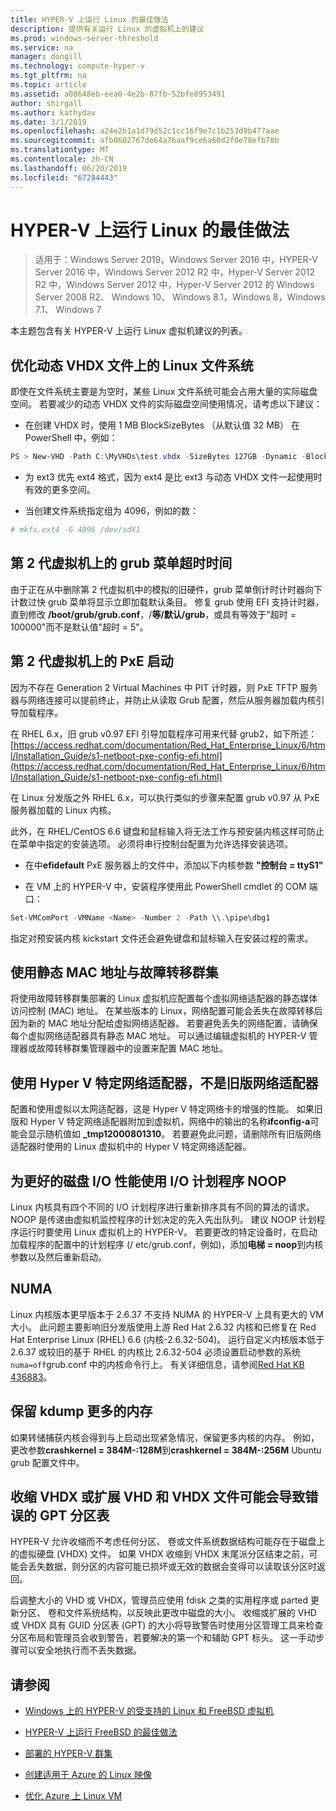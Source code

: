 ```yaml
---
title: HYPER-V 上运行 Linux 的最佳做法
description: 提供有关运行 Linux 的虚拟机上的建议
ms.prod: windows-server-threshold
ms.service: na
manager: dongill
ms.technology: compute-hyper-v
ms.tgt_pltfrm: na
ms.topic: article
ms.assetid: a08648eb-eea0-4e2b-87fb-52bfe8953491
author: shirgall
ms.author: kathydav
ms.date: 3/1/2019
ms.openlocfilehash: a24e2b1a1d79d52c1cc16f9e7c1b253d9b477aae
ms.sourcegitcommit: afb0602767de64a76aaf9ce6a60d2f0e78efb78b
ms.translationtype: MT
ms.contentlocale: zh-CN
ms.lasthandoff: 06/20/2019
ms.locfileid: "67284443"
---
```

# <a name="best-practices-for-running-linux-on-hyper-v"></a>HYPER-V 上运行 Linux 的最佳做法

>适用于：Windows Server 2019，Windows Server 2016 中，HYPER-V Server 2016 中，Windows Server 2012 R2 中，Hyper-V Server 2012 R2 中，Windows Server 2012 中，Hyper-V Server 2012 的 Windows Server 2008 R2、 Windows 10、 Windows 8.1，Windows 8，Windows 7.1、 Windows 7

本主题包含有关 HYPER-V 上运行 Linux 虚拟机建议的列表。

## <a name="tuning-linux-file-systems-on-dynamic-vhdx-files"></a>优化动态 VHDX 文件上的 Linux 文件系统

即使在文件系统主要是为空时，某些 Linux 文件系统可能会占用大量的实际磁盘空间。 若要减少的动态 VHDX 文件的实际磁盘空间使用情况，请考虑以下建议：

* 在创建 VHDX 时，使用 1 MB BlockSizeBytes （从默认值 32 MB） 在 PowerShell 中，例如：

```Powershell
PS > New-VHD -Path C:\MyVHDs\test.vhdx -SizeBytes 127GB -Dynamic -BlockSizeBytes 1MB
```

* 为 ext3 优先 ext4 格式，因为 ext4 是比 ext3 与动态 VHDX 文件一起使用时有效的更多空间。

* 当创建文件系统指定组为 4096，例如的数：

```bash
# mkfs.ext4 -G 4096 /dev/sdX1

```

## <a name="grub-menu-timeout-on-generation-2-virtual-machines"></a>第 2 代虚拟机上的 grub 菜单超时时间

由于正在从中删除第 2 代虚拟机中的模拟的旧硬件，grub 菜单倒计时计时器向下计数过快 grub 菜单将显示立即加载默认条目。 修复 grub 使用 EFI 支持计时器，直到修改 **/boot/grub/grub.conf**，/**等/默认/grub**，或具有等效于"超时 = 100000"而不是默认值"超时 = 5"。

## <a name="pxe-boot-on-generation-2-virtual-machines"></a>第 2 代虚拟机上的 PxE 启动

因为不存在 Generation 2 Virtual Machines 中 PIT 计时器，则 PxE TFTP 服务器与网络连接可以提前终止，并防止从读取 Grub 配置，然后从服务器加载内核引导加载程序。

在 RHEL 6.x，旧 grub v0.97 EFI 引导加载程序可用来代替 grub2，如下所述： [https://access.redhat.com/documentation/Red_Hat_Enterprise_Linux/6/html/Installation_Guide/s1-netboot-pxe-config-efi.html](https://access.redhat.com/documentation/Red_Hat_Enterprise_Linux/6/html/Installation_Guide/s1-netboot-pxe-config-efi.html)

在 Linux 分发版之外 RHEL 6.x，可以执行类似的步骤来配置 grub v0.97 从 PxE 服务器加载的 Linux 内核。

此外，在 RHEL/CentOS 6.6 键盘和鼠标输入将无法工作与预安装内核这样可防止在菜单中指定的安装选项。 必须将串行控制台配置为允许选择安装选项。

* 在中**efidefault** PxE 服务器上的文件中，添加以下内核参数 **"控制台 = ttyS1"**

* 在 VM 上的 HYPER-V 中，安装程序使用此 PowerShell cmdlet 的 COM 端口：

```Powershell
Set-VMComPort -VMName <Name> -Number 2 -Path \\.\pipe\dbg1

```

指定对预安装内核 kickstart 文件还会避免键盘和鼠标输入在安装过程的需求。

## <a name="use-static-mac-addresses-with-failover-clustering"></a>使用静态 MAC 地址与故障转移群集

将使用故障转移群集部署的 Linux 虚拟机应配置每个虚拟网络适配器的静态媒体访问控制 (MAC) 地址。 在某些版本的 Linux，网络配置可能会丢失在故障转移后因为新的 MAC 地址分配给虚拟网络适配器。 若要避免丢失的网络配置，请确保每个虚拟网络适配器具有静态 MAC 地址。 可以通过编辑虚拟机的 HYPER-V 管理器或故障转移群集管理器中的设置来配置 MAC 地址。

## <a name="use-hyper-v-specific-network-adapters-not-the-legacy-network-adapter"></a>使用 Hyper V 特定网络适配器，不是旧版网络适配器

配置和使用虚拟以太网适配器，这是 Hyper V 特定网络卡的增强的性能。 如果旧版和 Hyper V 特定网络适配器附加到虚拟机，网络中的输出的名称**ifconfig-a**可能会显示随机值如 **_tmp12000801310**。 若要避免此问题，请删除所有旧版网络适配器时使用的 Linux 虚拟机中的 Hyper V 特定网络适配器。

## <a name="use-io-scheduler-noop-for-better-disk-io-performance"></a>为更好的磁盘 I/O 性能使用 I/O 计划程序 NOOP

Linux 内核具有四个不同的 I/O 计划程序进行重新排序具有不同的算法的请求。 NOOP 是传递由虚拟机监控程序的计划决定的先入先出队列。 建议 NOOP 计划程序运行时要使用 Linux 虚拟机上的 HYPER-V。 若要更改的特定设备时，在启动加载程序的配置中的计划程序 (/ etc/grub.conf，例如)，添加**电梯 = noop**到内核参数以及然后重新启动。

## <a name="numa"></a>NUMA

Linux 内核版本更早版本于 2.6.37 不支持 NUMA 的 HYPER-V 上具有更大的 VM 大小。 此问题主要影响旧分发版使用上游 Red Hat 2.6.32 内核和已修复在 Red Hat Enterprise Linux (RHEL) 6.6 (内核-2.6.32-504)。 运行自定义内核版本低于 2.6.37 或较旧的基于 RHEL 的内核比 2.6.32-504 必须设置启动参数的系统`numa=off`grub.conf 中的内核命令行上。 有关详细信息，请参阅[Red Hat KB 436883](https://access.redhat.com/solutions/436883)。

## <a name="reserve-more-memory-for-kdump"></a>保留 kdump 更多的内存

如果转储捕获内核会得到与上启动出现紧急情况，保留更多内核的内存。 例如，更改参数**crashkernel = 384M-:128M**到**crashkernel = 384M-:256M** Ubuntu grub 配置文件中。

## <a name="shrinking-vhdx-or-expanding-vhd-and-vhdx-files-can-result-in-erroneous-gpt-partition-tables"></a>收缩 VHDX 或扩展 VHD 和 VHDX 文件可能会导致错误的 GPT 分区表

HYPER-V 允许收缩而不考虑任何分区、 卷或文件系统数据结构可能存在于磁盘上的虚拟硬盘 (VHDX) 文件。 如果 VHDX 收缩到 VHDX 末尾派分区结束之前，可能会丢失数据，则分区的内容可能已损坏或无效的数据会变得可以读取该分区时返回。

后调整大小的 VHD 或 VHDX，管理员应使用 fdisk 之类的实用程序或 parted 更新分区、 卷和文件系统结构，以反映此更改中磁盘的大小。 收缩或扩展的 VHD 或 VHDX 具有 GUID 分区表 (GPT) 的大小将导致警告时使用分区管理工具来检查分区布局和管理员会收到警告，若要解决的第一个和辅助 GPT 标头。 这一手动步骤可以安全地执行而不丢失数据。

## <a name="see-also"></a>请参阅

* [Windows 上的 HYPER-V 的受支持的 Linux 和 FreeBSD 虚拟机](Supported-Linux-and-FreeBSD-virtual-machines-for-Hyper-V-on-Windows.md)

* [HYPER-V 上运行 FreeBSD 的最佳做法](Best-practices-for-running-FreeBSD-on-Hyper-V.md)

* [部署的 HYPER-V 群集](https://technet.microsoft.com/library/jj863389.aspx)

* [创建适用于 Azure 的 Linux 映像](https://docs.microsoft.com/azure/virtual-machines/linux/create-upload-generic)

* [优化 Azure 上 Linux VM](https://docs.microsoft.com/azure/virtual-machines/linux/optimization)
